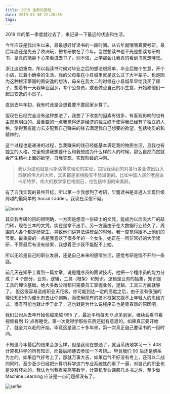 ```yaml
---
title: 2019 全新的冒险
date: 2019-03-30 22:20:55
tags:
---
```



2019 年的第一季度就过去了，来记录一下最近的状态和生活。

今年应该是我出生以来，最最想好好读书的一段时间。从去年就嚷嚷着要考研，最后年底还是先去了欧洲玩，把考研放在了今年。当然想读书也不光是想读考研的书，是真的能静下心来看进去书了。别不信，上学那会儿我真的看到书就想睡觉。

浙江这边重商，所以我读书时候对毕业之后的想法很简单，毕业后做个生意，开个小店，过着小确幸的生活，我的父母辈在小县城里就是这么过了大半辈子。也是因为这种根深蒂固的图安逸的想法，母亲在我大二的时候在小县城早早给我买了房子，想着有一天我毕业回乡，考个公务员，或者做点自己的小生意，开始和他们一起过安逸的小日子。

直到去年年初，我有时还是会想着要不要回家乡算了。

但现在已经完全没有这种想法了，我想了下改变的因素有很多，有客观影响的也有主观想明白的。最重要的一点我觉得还是经济的独立终于使得我已经有了独立的人格，使得我有能力去支配我自己赚来的钱去满足我自己想要的欲望，包括物质的和精神的。

这个过程也是递进的过程，当我赚来的钱已经能基本满足我的物质生活，且我也有独立的人格，完全知道我想要什么和我想成为什么样的人的时候，那么自然而然就会产生精神上面的欲望，自我实现，实现阶级的冲刺。

> 我认为这也就是马斯洛需求理论的实现，包括我读到的对各行各业做出巨大贡献的伟大的大师，其实都是家境殷实不愁温饱的。比如中国人民的老朋友卡斯特罗，伟大的数学家拉格朗日，也包括中国的宋美龄。

有了自我实现的最终目标，所以第一步我想到了考研，毕竟读书是普通人实现阶级跨越的最简单的 Social Ladder。我现在深信不疑。

![books](https://timeline229-image.oss-cn-hangzhou.aliyuncs.com/journal-20190330/books-2.jpg)

其实我考研的目的很明确，一方面是想混一张硕士的文凭，能成为以后去大厂的敲门砖，现在三本的文凭，实在是拿不出手。另一方面由于在大数据行业待久了，周围的人各个都是研究生，导致他们讲算法讲模型的时候，我一度觉得跟不上他们的节奏。最重要的一点是我喜欢了很多年的一个女生，她正在一所非常好的大学读研，不管最后有没有结果，我想着至少我不能配不上她。

所以无论是自己的职业发展，还是自己未来的感情生活，感觉考研是绕不开的一条路。

前几天在知乎上看到一篇文章，说是程序员的面试技巧，他把一个程序员的能力分成了 4 个部分，业务，逻辑，工具（框架）和知识。逻辑是业务的抽象，知识是工具的理论基础。绝大多数公司都只需要员工掌握业务，逻辑，工具三方面就够了。
但这很容易造成职业天花板，你可能到达一定的高度之后，由于没有很强的理论知识作为催化剂去让你创新，而使用现有的技术框架又跟不上年轻人的思维方式，很有可能也就止步于此了，这也就是为什么说程序员也是青春饭的原因吧。


我们公司从去年开始也越来越 995 了，最近平均每天 9 点多到家，继续会看书看视频看到 12 点再睡觉。第一次觉得学那些东西还挺有意思的。如果真正要开始了，就全力以赴的开始，毕竟这是我二十多年来，第一次真正自己要读书的一段时间。

不知道今年最后的结果会怎么样，但是我现在想通了，就当系统地学习一下 408 计算机科学的所有知识，而最后顺便去参加一下考研。。毕竟我们 90 后还是佛系为主的。如果运气好考上了，那就万事大吉，如果运气不好没有考上，还可以二战的同时，至少至少已经把计算机科学这门专业系统性的看了一遍，对自己的职业也是没有坏处的。我认为当我看完高等数学，计算机专业课那几本书之后，至少做 Machine Learning 应该是一点问题都没有了。

![selfie](https://timeline229-image.oss-cn-hangzhou.aliyuncs.com/journal-20190330/selfie.JPG)